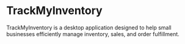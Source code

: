 # TrackMyInventory

TrackMyInventory is a desktop application designed to help small businesses efficiently manage inventory, sales, and order fulfillment.